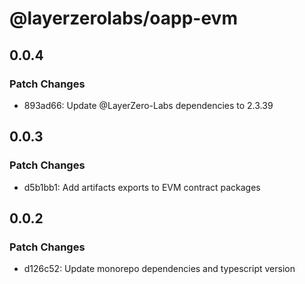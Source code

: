 # @layerzerolabs/oapp-evm

## 0.0.4

### Patch Changes

- 893ad66: Update @LayerZero-Labs dependencies to 2.3.39

## 0.0.3

### Patch Changes

- d5b1bb1: Add artifacts exports to EVM contract packages

## 0.0.2

### Patch Changes

- d126c52: Update monorepo dependencies and typescript version

